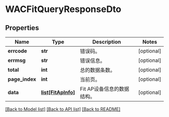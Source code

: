 # WACFitQueryResponseDto

## Properties
Name | Type | Description | Notes
------------ | ------------- | ------------- | -------------
**errcode** | **str** | 错误码。 | [optional] 
**errmsg** | **str** | 错误信息。 | [optional] 
**total** | **int** | 总的数据条数。 | [optional] 
**page_index** | **int** | 当前页。 | [optional] 
**data** | [**list[FitApInfo]**](FitApInfo.md) | Fit AP设备信息的数据结构。 | [optional] 

[[Back to Model list]](../README.md#documentation-for-models) [[Back to API list]](../README.md#documentation-for-api-endpoints) [[Back to README]](../README.md)


